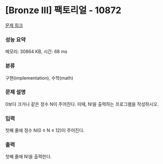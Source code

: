 # [Bronze III] 팩토리얼 - 10872 

[문제 링크](https://www.acmicpc.net/problem/10872) 

### 성능 요약

메모리: 30864 KB, 시간: 68 ms

### 분류

구현(implementation), 수학(math)

### 문제 설명

0보다 크거나 같은 정수 N이 주어진다. 이때, N!을 출력하는 프로그램을 작성하시오.
### 입력 

 첫째 줄에 정수 N(0 ≤ N ≤ 12)이 주어진다.
### 출력 

 첫째 줄에 N!을 출력한다.


